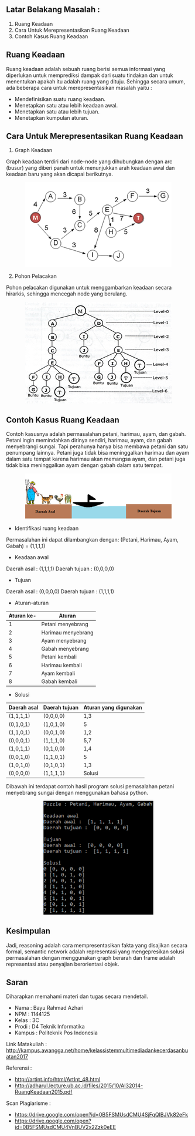 ## Latar Belakang Masalah :
1. Ruang Keadaan
2. Cara Untuk Merepresentasikan Ruang Keadaan
3. Contoh Kasus Ruang Keadaan

## Ruang Keadaan
Ruang keadaan adalah sebuah ruang berisi semua informasi yang diperlukan untuk memprediksi dampak dari suatu tindakan dan untuk menentukan apakah itu adalah ruang yang dituju. Sehingga secara umum, ada beberapa cara untuk merepresentasikan masalah yaitu :
* Mendefinisikan suatu ruang keadaan.
* Menetapkan satu atau lebih keadaan awal.
* Menetapkan satu atau lebih tujuan.
* Menetapkan kumpulan aturan.

## Cara Untuk Merepresentasikan Ruang Keadaan
1. Graph Keadaan

Graph keadaan terdiri dari node-node yang dihubungkan dengan arc (busur) yang diberi panah untuk menunjukkan arah keadaan awal dan keadaan baru yang akan dicapai berikutnya.

<p align ="center">
<img src="../../img/graph_keadaan.png" width="400px">
</p>

2. Pohon Pelacakan

Pohon pelacakan digunakan untuk menggambarkan keadaan secara hirarkis, sehingga mencegah node yang berulang.

<p align ="center">
<img src="../../img/pohon_pelacakan.png" width="400px">
</p>

## Contoh Kasus Ruang Keadaan
Contoh kasusnya adalah permasalahan petani, harimau, ayam, dan gabah. Petani ingin memindahkan dirinya sendiri, harimau, ayam, dan gabah menyebrangi sungai. Tapi perahunya hanya bisa membawa petani dan satu penumpang lainnya. Petani juga tidak bisa meninggalkan harimau dan ayam dalam satu tempat karena harimau akan memangsa ayam, dan petani juga tidak bisa meninggalkan ayam dengan gabah dalam satu tempat.
<p align ="center">
<img src="../../img/masalah_petani.png" width="400px">
</p>

* Identifikasi ruang keadaan

Permasalahan ini dapat dilambangkan dengan: 
(Petani, Harimau, Ayam, Gabah) = (1,1,1,1)

* Keadaan awal

Daerah asal : (1,1,1,1)
Daerah tujuan : (0,0,0,0)

* Tujuan

Daerah asal : (0,0,0,0)
Daerah tujuan : (1,1,1,1)

* Aturan-aturan

Aturan ke- | Aturan
--------- | ---------
1 | Petani menyebrang
2 | Harimau menyebrang
3 | Ayam menyebrang
4 | Gabah menyebrang
5 | Petani kembali
6 | Harimau kembali
7 | Ayam kembali
8 | Gabah kembali

* Solusi

Daerah asal | Daerah tujuan | Aturan yang digunakan
--------- | --------- | ---------
(1,1,1,1) | (0,0,0,0) | 1,3
(0,1,0,1) | (1,0,1,0) | 5
(1,1,0,1) | (0,0,1,0) | 1,2
(0,0,0,1) | (1,1,1,0) | 5,7
(1,0,1,1) | (0,1,0,0) | 1,4
(0,0,1,0) | (1,1,0,1) | 5
(1,0,1,0) | (0,1,0,1) | 1,3
(0,0,0,0) | (1,1,1,1) | Solusi

Dibawah ini terdapat contoh hasil program solusi pemasalahan petani menyebrang sungai dengan menggunakan bahasa python.
<p align ="center">
<img src="../../img/tugas4.PNG" width="300px">
</p>

## Kesimpulan
Jadi, reasoning adalah cara mempresentasikan fakta yang disajikan secara formal, semantic network adalah representasi yang mengepresikan solusi permasalahan dengan menggunakan graph berarah dan frame adalah representasi atau penyajian berorientasi objek.

## Saran
Diharapkan memahami materi dan tugas secara mendetail.
<br>
* Nama : Bayu Rahmad Azhari
* NPM : 1144125
* Kelas : 3C
* Prodi : D4 Teknik Informatika
* Kampus : Politeknik Pos Indonesia

Link Matakuliah : http://kampus.awangga.net/home/kelassistemmultimediadankecerdasanbuatan2017

Referensi :
* http://artint.info/html/ArtInt_48.html 
* http://adharul.lecture.ub.ac.id/files/2015/10/AI32014-RuangKeadaan2015.pdf 

Scan Plagiarisme :
* https://drive.google.com/open?id=0B5FSMUsdCMU4SjFqQlBJVk82eFk
* https://drive.google.com/open?id=0B5FSMUsdCMU4VnBUV2x2Zzk0eEE 